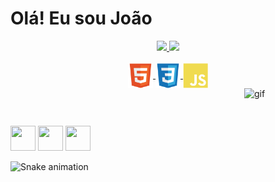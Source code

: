 # Olá! Eu sou João


<div align=center>
  <a href="https://github.com/Hanter-byte">
   <img height="180em" src="https://github-readme-stats.vercel.app/api?username=Hanter-byte&show_icons=true&theme=dracula&include_all_commits=true&count_private=true" />
   <img height="180em" src="https://github-readme-stats.vercel.app/api/top-langs/?username=Hanter-byte&layout=compact&langs_count=16&theme=dracula" />
</div>
    
  <div style="display: inline_block" align=center><br>
  <img align="center" alt="Joõa-HTML" height="40" width="40" src="https://raw.githubusercontent.com/devicons/devicon/master/icons/html5/html5-original.svg">
  <img align="center" alt="João-CSS" height="40" width="40" src="https://raw.githubusercontent.com/devicons/devicon/master/icons/css3/css3-original.svg">
  <img align="center" alt="João-Js" height="40" width="40" src="https://raw.githubusercontent.com/devicons/devicon/master/icons/javascript/javascript-plain.svg">
  </div>
  <img align="right" alt="gif" src="https://c.tenor.com/y2JXkY1pXkwAAAAC/cat-computer.gif" height="130" width="130">
  
  ##
  
</div> 
  
  <div><br>
  
  <a href="https://instagram.com/joaonogsilva" target="_blank"><img src="https://image.flaticon.com/icons/png/512/1419/1419499.png" height="40" width="40" target="_blank"></a>
 <a href="https://www.linkedin.com/in/jo%C3%A3o-pedro-nogueira-538942192/" target="_blank"><img src="https://image.flaticon.com/icons/png/512/1384/1384874.png" height="40" width="40" target="_blank"></a> 
  <a href = "mailto:jp663687@gmail.com"><img src="https://img-premium.flaticon.com/png/512/2374/premium/2374447.png?token=exp=1631651094~hmac=d04c939be2c332d06534fb3d4525bacb" height="40" width="40" target="_blank"></a>
  
 ![Snake animation](https://github.com/Hanter-byte/Hanter-byte/blob/output/github-contribution-grid-snake.svg)

</div>
  
